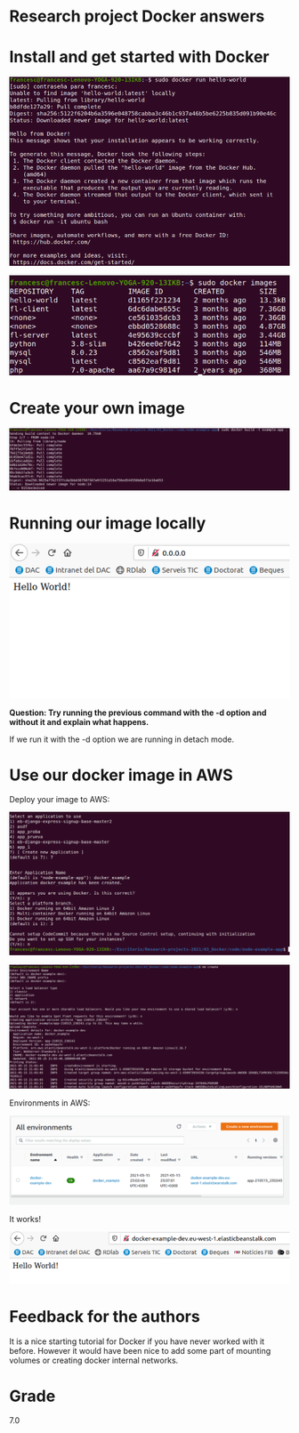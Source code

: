 # Research project Docker answers

# Install and get started with Docker

![Alt text](DOCKER1.png)

![Alt text](DOCKER2.png)

# Create your own image

![Alt text](DOCKER3.png)

# Running our image locally

![Alt text](DOCKER4.png)

**Question: Try running the previous command with the -d option and without it and explain what happens.**

If we run it with the -d option we are running in detach mode.

# Use our docker image in AWS

Deploy your image to AWS:

![Alt text](DOCKER5.png)

![Alt text](DOCKER6.png)

Environments in AWS:

![Alt text](DOCKER7.png)

It works!

![Alt text](DOCKER8.png)

# Feedback for the authors

It is a nice starting tutorial for Docker if you have never worked with it before.
However it would have been nice to add some part of mounting volumes or creating 
docker internal networks.

# Grade

7.0

